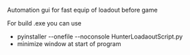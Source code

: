 Automation gui for fast equip of loadout before game

For build .exe you can use
+ pyinstaller --onefile --noconsole HunterLoadaoutScript.py
+ minimize window at start of program
